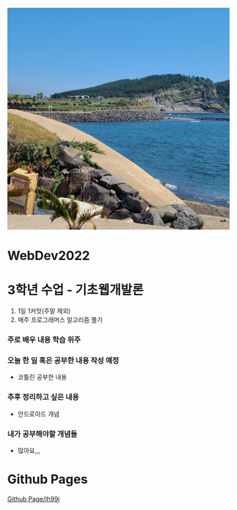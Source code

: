 ![bg](/logoimg.jpeg)

# WebDev2022 

# 3학년 수업 - 기초웹개발론
1. 1일 1커밋(주말 제외)
2. 매주 프로그래머스 알고리즘 풀기

### 주로 배우 내용 학습 위주
### 오늘 한 일 혹은 공부한 내용 작성 예정
- 코틀린 공부한 내용


### 추후 정리하고 싶은 내용
- 안드로이드 개념

### 내가 공부해야할 개념들
- 많아요,,,

# Github Pages
[Github Page/lh99j](https://lh99j.github.io/WebDev2022/)


